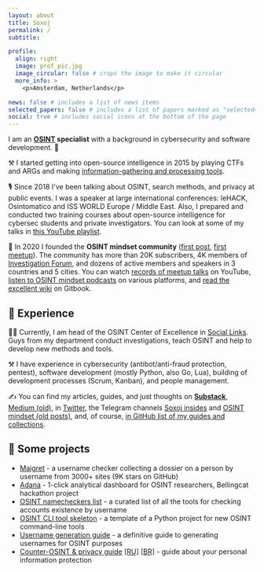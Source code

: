 ```yaml
---
layout: about
title: Soxoj
permalink: /
subtitle: 

profile:
  align: right
  image: prof_pic.jpg
  image_circular: false # crops the image to make it circular
  more_info: >
    <p>Amsterdam, Netherlands</p>

news: false # includes a list of news items
selected_papers: false # includes a list of papers marked as "selected={true}"
social: true # includes social icons at the bottom of the page
---
```


I am an **[OSINT](https://www.sans.org/blog/what-is-open-source-intelligence/) specialist** with a background in cybersecurity and software development. 🔐 

⚒️ I started getting into open-source intelligence in 2015 by playing CTFs and ARGs and making [information-gathering and processing tools](https://github.com/stars/soxoj/lists/my-osint-tools).

🎙️ Since 2018 I've been talking about OSINT, search methods, and privacy at public events. I was a speaker at large international conferences: leHACK, Osintomatico and ISS WORLD Europe / Middle East. Also, I prepared and conducted two training courses about open-source intelligence for cybersec students and private investigators. You can look at some of my talks in [this YouTube playlist](https://www.youtube.com/playlist?list=PLskYWMG4mV-6osVePbwJa2Tp2Bc2EUI1p).

🎥 In 2020 I founded the **OSINT mindset community** ([first post](https://t.me/osint_mindset/5), [first meetup](https://t.me/osint_mindset/94)). The community has more than 20K subscribers, 4K members of [Investigation Forum](https://forum.osint-mindset.com), and dozens of active members and speakers in 3 countries and 5 cities. You can watch [records of meetup talks](https://www.youtube.com/playlist?list=PLskYWMG4mV-7A2tKggMryk18tbwC7jLhX) on YouTube, [listen to OSINT mindset podcasts](https://osint-mindset.mave.digital/) on various platforms, and [read the excellent wiki](https://osint-mindset.gitbook.io) on Gitbook.

## 💼 Experience

🕵🏽 Currently, I am head of the OSINT Center of Excellence in [Social Links](https://sociallinks.io/). Guys from my department conduct investigations, teach OSINT and help to develop new methods and tools.

⚒️ I have experience in cybersecurity (antibot/anti-fraud protection, pentest), software development (mostly Python, also Go, Lua), building of development processes (Scrum, Kanban), and people management.

✍️ You can find my articles, guides, and just thoughts on [**Substack**](https://soxoj.substack.com/), [Medium (old)](https://soxoj.medium.com/), in [Twitter](https://twitter.com/Sox0j), the Telegram channels [Soxoj insides](https://t.me/soxoj_insides) and [OSINT mindset (old posts)](https://t.me/osint_mindset), and, of course, [in GitHub list of my guides and collections](https://github.com/stars/soxoj/lists/my-guides-and-collections).

## 🚧 Some projects

- [Maigret](https://github.com/soxoj/maigret) - a username checker collecting a dossier on a person by username from 3000+ sites (9K stars on GitHub)
- [Adana](https://adana.soxoj.com) - 1-click analytical dashboard for OSINT researchers, Bellingcat hackathon project
- [OSINT namecheckers list](https://github.com/soxoj/osint-namecheckers-list) - a curated list of all the tools for checking accounts existence by username
- [OSINT CLI tool skeleton](https://github.com/soxoj/osint-cli-tool-skeleton) - a template of a Python project for new OSINT command-line tools
- [Username generation guide](https://github.com/soxoj/username-generation-guide) - a definitive guide to generating usernames for OSINT purposes
- [Counter-OSINT & privacy guide](https://github.com/soxoj/counter-osint-guide-en) [[RU]](https://github.com/soxoj/counter-osint-guide-ru) [[BR]](https://github.com/alexandresantosal91/counter-osint-guide-pt-br) -  guide about your personal information protection

